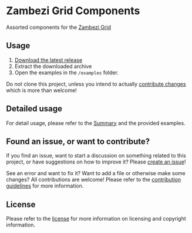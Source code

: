 Zambezi Grid Components
=======================

Assorted components for the [Zambezi Grid](http://github.com/zambezi/grid)

Usage
-----

1. [Download the latest release](../../releases/latest)
2. Extract the downloaded archive
3. Open the examples in the `/examples` folder.

Do *not* clone this project, unless you intend to actually [contribute changes](CONTRIBUTING.md) which is more than welcome!

Detailed usage
--------------

For detail usage, please refer to the [Summary](SUMMARY.md) and the provided examples.

Found an issue, or want to contribute?
--------------------------------------

If you find an issue, want to start a discussion on something related to this project, or have suggestions on how to improve it? Please [create an issue](../../issues/new)!

See an error and want to fix it? Want to add a file or otherwise make some changes? All contributions are welcome! Please refer to the [contribution guidelines](CONTRIBUTING.md) for more information.

License
-------

Please refer to the [license](LICENSE.md) for more information on licensing and copyright information.
